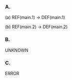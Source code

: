 ### A.

(a) REF(main.1) -> DEF(main.1)

(b) REF(main.2) -> DEF(main.2)

### B.

UNKNOWN

### C.

ERROR
